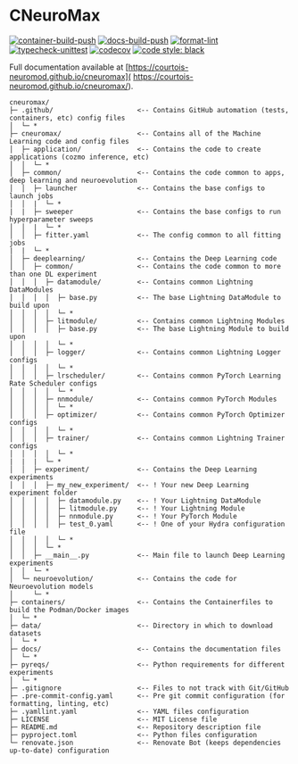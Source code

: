 # CNeuroMax

[![container-build-push](
    https://github.com/courtois-neuromod/cneuromax/actions/workflows/container-build-push.yaml/badge.svg)](
        https://github.com/courtois-neuromod/cneuromax/actions/workflows/container-build-push.yaml)
[![docs-build-push](
    https://github.com/courtois-neuromod/cneuromax/actions/workflows/docs-build-push.yaml/badge.svg)](
        https://github.com/courtois-neuromod/cneuromax/actions/workflows/docs-build-push.yaml)
[![format-lint](
    https://github.com/courtois-neuromod/cneuromax/actions/workflows/format-lint.yaml/badge.svg?event=push)](
        https://github.com/courtois-neuromod/cneuromax/actions/workflows/format-lint.yaml)
[![typecheck-unittest](
    https://github.com/courtois-neuromod/cneuromax/actions/workflows/typecheck-unittest.yaml/badge.svg?event=push)](
        https://github.com/courtois-neuromod/cneuromax/actions/workflows/typecheck-unittest.yaml)
[![codecov](
    https://codecov.io/gh/courtois-neuromod/cneuromax/branch/main/graph/badge.svg?token=AN8GLFP9CB)](
        https://codecov.io/gh/courtois-neuromod/cneuromax)
[![code style: black](
    https://img.shields.io/badge/code%20style-black-000000.svg)](
        https://github.com/psf/black)

Full documentation available at [https://courtois-neuromod.github.io/cneuromax](
    https://courtois-neuromod.github.io/cneuromax/).


```
cneuromax/
├─ .github/                     <-- Contains GitHub automation (tests, containers, etc) config files
│  └─ *
├─ cneuromax/                   <-- Contains all of the Machine Learning code and config files
│  ├─ application/              <-- Contains the code to create applications (cozmo inference, etc)
│  │  └─ *
│  ├─ common/                   <-- Contains the code common to apps, deep learning and neuroevolution
│  │  ├─ launcher               <-- Contains the base configs to launch jobs
│  │  |  └─ *
|  |  ├─ sweeper                <-- Contains the base configs to run hyperparameter sweeps
│  │  |  └─ *
│  │  ├─ fitter.yaml            <-- The config common to all fitting jobs
|  |  └─ *
│  ├─ deeplearning/             <-- Contains the Deep Learning code
│  │  ├─ common/                <-- Contains the code common to more than one DL experiment
│  │  │  ├─ datamodule/         <-- Contains common Lightning DataModules
│  │  │  │  ├─ base.py          <-- The base Lightning DataModule to build upon
│  │  │  │  └─ *
│  │  │  ├─ litmodule/          <-- Contains common Lightning Modules
│  │  │  │  ├─ base.py          <-- The base Lightning Module to build upon
│  │  │  │  └─ *
│  │  │  ├─ logger/             <-- Contains common Lightning Logger configs
│  │  │  │  └─ *
│  │  │  ├─ lrscheduler/        <-- Contains common PyTorch Learning Rate Scheduler configs
│  │  │  │  └─ *
│  │  │  ├─ nnmodule/           <-- Contains common PyTorch Modules
│  │  │  │  └─ *
│  │  │  ├─ optimizer/          <-- Contains common PyTorch Optimizer configs
│  │  │  │  └─ *
│  │  │  ├─ trainer/            <-- Contains common Lightning Trainer configs
│  │  │  │  └─ *
|  |  |  └─ *
│  │  ├─ experiment/            <-- Contains the Deep Learning experiments
│  │  │  ├─ my_new_experiment/  <-- ! Your new Deep Learning experiment folder
│  │  │  │  ├─ datamodule.py    <-- ! Your Lightning DataModule
│  │  │  │  ├─ litmodule.py     <-- ! Your Lightning Module
│  │  │  │  ├─ nnmodule.py      <-- ! Your PyTorch Module
│  │  │  │  ├─ test_0.yaml      <-- ! One of your Hydra configuration file
│  │  │  │  └─ *
│  │  │  └─ *
│  │  ├─ __main__.py            <-- Main file to launch Deep Learning experiments
│  │  └─ *
│  └─ neuroevolution/           <-- Contains the code for Neuroevolution models
│     └─ *
├─ containers/                  <-- Contains the Containerfiles to build the Podman/Docker images
│  └─ *
├─ data/                        <-- Directory in which to download datasets
│  └─ *
├─ docs/                        <-- Contains the documentation files
│  └─ *
├─ pyreqs/                      <-- Python requirements for different experiments
│  └─ *
├─ .gitignore                   <-- Files to not track with Git/GitHub
├─ .pre-commit-config.yaml      <-- Pre git commit configuration (for formatting, linting, etc)
├─ .yamllint.yaml               <-- YAML files configuration
├─ LICENSE                      <-- MIT License file
├─ README.md                    <-- Repository description file
├─ pyproject.toml               <-- Python files configuration
└─ renovate.json                <-- Renovate Bot (keeps dependencies up-to-date) configuration
